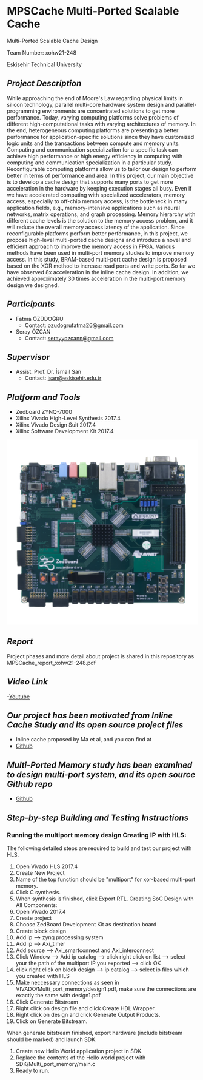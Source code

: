 # MPSCache Multi-Ported Scalable Cache #

Multi-Ported Scalable Cache Design 

Team Number: xohw21-248

Eskisehir Technical University

## **_Project Description_** ##
While approaching the end of Moore's Law regarding physical limits in silicon technology, parallel multi-core hardware system design and parallel-programming environments are concentrated solutions to get more performance. Today, varying computing platforms solve problems of different high-computational tasks with varying architectures of memory. In the end, heterogeneous computing platforms are presenting a better performance for application-specific solutions since they have customized logic units and the transactions between compute and memory units. Computing and communication specialization for a specific task can achieve high performance or high energy efficiency in computing with computing and communication specialization in a particular study. Reconfigurable computing platforms allow us to tailor our design to perform better in terms of performance and area. In this project, our main objective is to develop a cache design that supports many ports to get more acceleration in the hardware by keeping execution stages all busy. Even if we have accelerated computing with specialized accelerators, memory access, especially to off-chip memory access, is the bottleneck in many application fields, e.g., memory-intensive applications such as neural networks, matrix operations, and graph processing. Memory hierarchy with different cache levels is the solution to the memory access problem, and it will reduce the overall memory access latency of the application. Since reconfigurable platforms perform better performance, in this project, we propose high-level multi-ported cache designs and introduce a novel and efficient approach to improve the memory access in FPGA. Various methods have been used in multi-port memory studies to improve memory access. In this study, BRAM-based multi-port cache design is proposed based on the XOR method to increase read ports and write ports. So far we have observed 8x acceleration in the inline cache design. In addition, we achieved approximately 30 times acceleration in the multi-port memory design we designed.


## **_Participants_** ##
- Fatma ÖZÜDOĞRU
  - Contact: ozudogrufatma26@gmail.com
- Seray ÖZCAN
  - Contact: serayyozcann@gmail.com
  
## **_Supervisor_** ##
 - Assist. Prof. Dr. İsmail San
    - Contact: isan@eskisehir.edu.tr
 
## **_Platform and Tools_** ##
- Zedboard ZYNQ-7000
- Xilinx Vivado High-Level Synthesis 2017.4
- Xilinx Vivado Design Suit 2017.4
- Xilinx Software Development Kit 2017.4 


![ZYNQ<3](/HLS/Images/FPGA.png?raw=true "Zynq-7000 ")

## **_Report_** ##
Project phases and more detail about project is shared in this repository as MPSCache_report_xohw21-248.pdf
## **_Video Link_** ##
-[Youtube](https://youtu.be/q6L80S3RxMc)


## **_Our project has been motivated from Inline Cache Study and its open source project files_** ## 

- Inline cache proposed by Ma et al, and you can find at 
- [Github](https://github.com/HLSpolito/SDAccel_kernel_cache)

## **_Multi-Ported Memory study has been examined to design multi-port system,  and its open source Github repo_** ##
- [Github](https://github.com/tomverbeure/multi_port_mem/tree/e9d456f019913c94d2aa2839e199fed50840d09b)



## **_Step-by-step Building and Testing Instructions_** ##

### Running the multiport memory design Creating IP with HLS: ###

 The following detailed steps are required to build and test our project with HLS. 

  1. Open Vivado HLS 2017.4
  2. Create New Project
  3. Name of the top function should be "multiport" for xor-based multi-port memory.
  4. Click C synthesis.
  5. When synthesis is finished, click Export RTL.
Creating SoC Design with All Components:
  1. Open Vivado 2017.4
  2. Create project
  3. Choose ZedBoard Development Kit as destination board
  4. Create block design
  5. Add ip --> zynq processing system
  6. Add ip --> Axi_timer
  7. Add source --> Axi_smartconnect and Axi_interconnect
  8. Click Window --> Add ip catalog --> click right click on list --> select your the path of the multiport IP you exported --> click OK
  9. click right click on block design -->  ip catalog --> select ip files which you created with HLS
  10. Make neccessary connections as seen in VIVADO/Multi_port_memory/design1.pdf, make sure the connections are exactly the same with design1.pdf
  11. Click Generate Bitstream
  12. Right click on design file and click Create HDL Wrapper.
  13. Right click on design and click Generate Output Products.
  14. Click on Generate Bitstream.

When generate bitstream finished, export hardware (include bitstream should be marked) and launch SDK.

  1. Create new Hello World application project in SDK.
  2. Replace the contents of the Hello world project with SDK/Multi_port_memory/main.c
  3. Ready to run.
  


